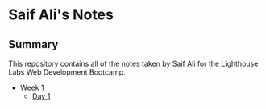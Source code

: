 # Saif Ali's Notes

## Summary 

This repository contains all of the notes taken by [Saif Ali](https://github.com/saifali-95) for the Lighthouse Labs Web Development Bootcamp.

* [Week 1](/Week_1)
  * [Day 1](/Week_1/Day_1)